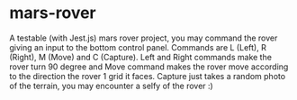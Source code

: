 # mars-rover
A testable (with Jest.js) mars rover project, you may command the rover giving an input to the bottom control panel. Commands are L (Left), R (Right), M (Move) and C (Capture). Left and Right commands make the rover turn 90 degree and Move command makes the rover move according to the direction the rover 1 grid it faces. Capture just takes a random photo of the terrain, you may encounter a selfy of the rover :)
